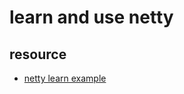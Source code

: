 # learn and use netty


## resource 

- [netty learn example](https://github.com/sanshengshui/netty-learning-example)
